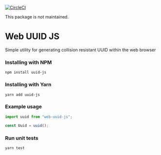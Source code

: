 [![CircleCI](https://circleci.com/gh/greaveselliott/uuid/tree/master.svg?style=svg)](https://circleci.com/gh/greaveselliott/uuid/tree/master)

This package is not maintained.

# Web UUID JS

Simple utility for generating collision resistant UUID within the web browser

### Installing with NPM

```
npm install uuid-js
```

### Installing with Yarn

```
yarn add uuid-js
```

### Example usage

```javascript
import uuid from "web-uuid-js";

const Uuid = uuid();
```

### Run unit tests

```
yarn test
```
